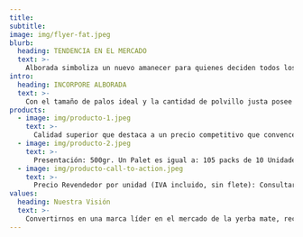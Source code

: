 ```yaml
---
title:
subtitle:
image: img/flyer-fat.jpeg
blurb:
  heading: TENDENCIA EN EL MERCADO
  text: >-
    Alborada simboliza un nuevo amanecer para quienes deciden todos los días, con la sencillez de un mate, desde el amor, la amistad, la unión y el compartir, mostrarse agradecidos a la vida y al Creador desde la primera luz del alba.
intro:
  heading: INCORPORE ALBORADA
  text: >-
    Con el tamaño de palos ideal y la cantidad de polvillo justa posee un sabor meticulosamente diseñado para el deleite del consumidor. Arbolada es una yerba suave que no se lava rápido.
products:
  - image: img/producto-1.jpeg
    text: >-
      Calidad superior que destaca a un precio competitivo que convence.
  - image: img/producto-2.jpeg
    text: >-
      Presentación: 500gr. Un Palet es igual a: 105 packs de 10 Unidades.      
  - image: img/producto-call-to-action.jpeg
    text: >-
      Precio Revendedor por unidad (IVA incluido, sin flete): Consultar
values:
  heading: Nuestra Visión
  text: >-
    Convertirnos en una marca líder en el mercado de la yerba mate, reconocida no solo por la calidad de nuestros productos, sino también por promover valores fundamentales como la fe, la unión y el compartir. Queremos ser el puente que une a las personas, marcando tendencia en el mercado y dejando una huella positiva en la vida de nuestros consumidores.
---
```

